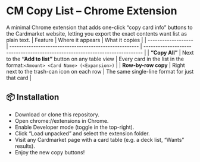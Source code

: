# CM Copy List – Chrome Extension
A minimal Chrome extension that adds one-click “copy card info” buttons to the Cardmarket website, letting you export the exact contents  want list as plain text.
| Feature             | Where it appears                                       | What it copies                                                                |
| ------------------- | ------------------------------------------------------ | ----------------------------------------------------------------------------- |
| **“Copy All”**      | Next to the **“Add to list”** button on any table view | Every card in the list in the format:`<Amount> <Card Name> (<Expansion>)`     |
| **Row-by-row copy** | Right next to the trash-can icon on each row           | The same single-line format for just that card                                |

## 📦 Installation
- Download or clone this repository.
- Open chrome://extensions in Chrome.
- Enable Developer mode (toggle in the top-right).
- Click “Load unpacked” and select the extension folder.
- Visit any Cardmarket page with a card table (e.g. a deck list, “Wants” results).
- Enjoy the new copy buttons!

